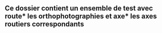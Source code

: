 ## Ce dossier contient un ensemble de test avec route* les orthophotographies et axe* les axes routiers correspondants
